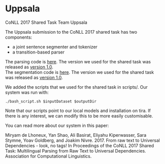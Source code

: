 # Uppsala
CoNLL 2017 Shared Task Team Uppsala

The Uppsala submission to the CoNLL 2017 shared task has two components:
* a joint sentence segmenter and tokenizer
* a transition-based parser

The parsing code is [here](http://github.com/UppsalaNLP/uuparser). The version we used for the shared task was released as [version 1.0](https://github.com/UppsalaNLP/uuparser/tree/1.0).  
The segmentation code is [here](http://github.com/UppsalaNLP/segmenter). The version we used for the shared task was released as [version 1.0](https://github.com/UppsalaNLP/segmenter/tree/1.0).

We added the scripts that we used for the shared task in scripts/. Our system was run with:

```
./bash_script.sh $inputDataset $outputDir
```

Note that our scripts point to our local models and installation on tira. If there is any interest, we can modify this to be more easily customisable.

You can read more about our system in this paper:

Miryam de Lhoneux, Yan Shao, Ali Basirat, Eliyahu Kiperwasser, Sara Stymne, Yoav Goldberg, and Joakim Nivre. 2017. From raw text to Universal Dependencies - look, no tags! In Proceedings of the CoNLL 2017 Shared Task: Multilingual Parsing from Raw Text to Universal Dependencies. Association for Computational Linguistics.

